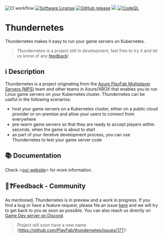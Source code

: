![CI workflow](https://github.com/playfab/thundernetes/actions/workflows/main.yml/badge.svg)
[![Software License](https://img.shields.io/badge/license-Apache-brightgreen.svg?style=flat-square)](LICENSE)
[![GitHub release](https://img.shields.io/github/release/playfab/thundernetes.svg)](https://github.com/playfab/thundernetes/releases)
![](https://img.shields.io/badge/status-beta-lightgreen.svg)
[![CodeQL](https://github.com/PlayFab/thundernetes/actions/workflows/codeql-analysis.yml/badge.svg)](https://github.com/PlayFab/thundernetes/actions/workflows/codeql-analysis.yml)

# Thundernetes

Thundernetes makes it easy to run your game servers on Kubernetes.

> Thundernetes is a project still in development, feel free to try it and let us know of any [feedback](#feedback---community)!

## ℹ️ Description

Thundernetes is a project originating from the [Azure PlayFab Multiplayer Servers (MPS)](https://docs.microsoft.com/gaming/playfab/features/multiplayer/servers/) team and other teams in Azure/XBOX that enables you to run Linux game servers on your Kubernetes cluster. Thundernetes can be useful in the following scenarios:

- host your game servers on a Kubernetes cluster, either on a public cloud provider or on-premise and allow your users to connect from everywhere
- pre-warm game servers so that they are ready to accept players within seconds, when the game is about to start
- as part of your iterative development process, you can use Thundernetes to test your game server code

## 📚 Documentation

Check 🔥[our website](https://playfab.github.io/thundernetes)🔥 for more information.

## 💬❓Feedback - Community 

As mentioned, Thundernetes is in preview and a work in progress. If you find a bug or have a feature request, please file an issue [here](https://github.com/PlayFab/thundernetes/issues) and we will try to get back to you as soon as possible. You can also reach us directly on [Game Dev server on Discord](https://aka.ms/msftgamedevdiscord).

> Project will soon have a new name (https://github.com/PlayFab/thundernetes/issues/177)!